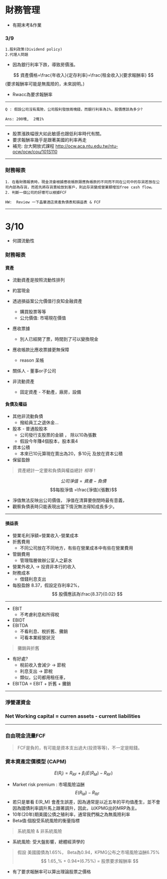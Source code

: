 # 財務管理 
* 有期末考&作業
### 3/9
	1.股利政策(Dividend policy)
	2.代理人問題

* 因為銀行利率下跌，導致房價漲。


$$    資產價格=\frac{年收入}{定存利率}=\frac{租金收入}{要求報酬率} $$ 
(要求報酬率可能是無風險的，未來說明。) 
* Rwacc為要求報酬率
***

```
Q : 假設公司沒有風險，公司股利發放兩塊錢，而銀行利率為1%，股價應該為多少?

Ans: 200塊,  2塊1%
```
***
* 股票漲跌幅很大如此敏感也跟低利率時代有關。
* 要求報酬率幾乎是跟著美國的利率再走
* 補充:  台大開放式課程
http://ocw.aca.ntu.edu.tw/ntu-ocw/ocw/cou/101S110
***
### 財務報表
    1. 在看財務報表時，現金流會根據應收帳款跟應負帳款的不同而不同在公司中的存貨若放在公司內部為存貨，而若先將存貨賣給放到客戶，則此存貨變成營業額增加free cash flow。
    2. 判斷一個公司的好壞可以根據FCF
	
	HW:  Review 一下晶華酒店資產負債表和損益表 & FCF
---

# 3/10

* 何謂流動性

### 財務報表
#### 資產

* 流動資產是按照流動性排列

* 約當現金

* 透過損益案公允價值行良知金融資產
    * 購買股票等等
    * 公允價值: 市場現在價值
    
* 應收票據
    * 別人已經開了票，時間到了可以變換現金
    
* 應收帳款比應收票據更無保障
    * reason 呆帳
    
* 關係人 - 董事or子公司

* 非流動資產
    * 固定資產 - 不動產，廠房，設備

	
	
#### 負債及權益

* 其他非流動負債
    * 撥給員工之退休金...
* 股本 - 普通股股本
    * 公司發行支股票的金額  ， 除以10為張數
    * 假設今年賺4個股本，股本乘4
* 資本公積
    * 本來已10元算現在賣出為20，多10元  及放在資本公積
* 保留盈餘

> 資產總計一定要和負債與權益總計 *相等* !

$$ 公司淨值 = 資產 - 負債$$
$$每股淨值 =\frac{淨值}{張數}$$
* 淨值無法反映出公司價值， 淨值在清算要倒閉時最有意義，
* 觀察負債表時只能表現出當下情況無法得知成長多少。
---
#### 損益表

* 營業毛利淨額=營業收入-營業成本
* 折舊費用
    * 不同公司放在不同地方，有些在營業成本中有些在營業費用
* 管銷費用
    * 管理階層做辦公室人之薪水
* 營業外收入 -> 投資非本行的收入
* 財務成本
    * 借錢利息支出
* 每股盈餘 8.37，假設定存利率2%，
$$
股價應該為\frac{8.37}{0.02}
$$

---
* EBIT
    * 不考慮利息和所得稅 
* EBIDT
* EBITDA
    * 不看利息、稅折舊、攤銷
    * 可看本業經營狀況
> 攤銷與折舊

* 有好處?
    * 稅前收入會減少 -> 節稅
    * 利息支出 -> 節稅
    * 類似，公司都用租任車，
* EBITDA = EBIT + 折舊 + 攤銷
---
### 淨營運資金
### Net Working capital = curren assets - current liabilities
---

### 自由現金流量FCF

> FCF是負的，有可能是資本支出過大(投資等等)，不一定是賠錢。
### 資本資產定價模型 (CAPM)

$$ E(R_i)= R_{RF} + \beta_i(E(R_M)-R_{RF}) $$

* Market risk premium : 市場風險溢酬
$$E(R_M)-R_{RF}$$
* 若只是單看 E(R_M) 會產生誤差，因為通常是以近五年的平均值產生，並不會因為國債利率調升馬上跟著調升，因此，以KPMG出的MRP為主。
* 10年(20年)期美國公債之殖利率，通常我們稱之為無風險利率
* Beta值:個股受系統風險的衡量指標

> 系統風險 & 非系統風險
* 系統風險: 受大盤影響，總體經濟學的

> 假設 美國國債為1.65%， Beta為0.94，KPMG公布之市場風險溢酬6.75%
$$ 1.65_%  + 0.94*(6.75%) = 股票要求報酬率 $$

* 有了要求報酬率可以算出理論股票之價格




